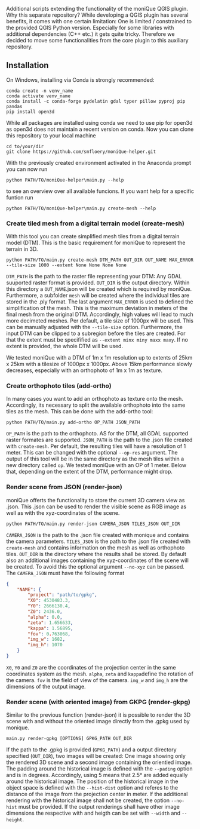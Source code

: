 Additional scripts extending the functionality of the moniQue QGIS plugin. Why this separate repository? While developing a QGIS plugin has several benefits, it comes with one certain limitation: One is limited / constrained to the provided QGIS Python version. Especially for some libraries with additional dependencies (C++ etc.) it gets quite tricky. Therefore we decided to move some functionalities from the core plugin to this auxiliary repository.

## Installation
On Windows, installing via Conda is strongly recommended:
```
conda create -n venv_name
conda activate venv_name
conda install -c conda-forge pydelatin gdal typer pillow pyproj pip pandas
pip install open3d
```
While all packages are installed using conda we need to use pip for open3d as open3d does not maintain a recent version on conda. Now you can clone this repository to your local machine
```
cd to/your/dir
git clone https://github.com/smfloery/moniQue-helper.git
```
With the previously created environment activated in the Anaconda prompt you can now run 
```
python PATH/TO/moniQue-helper\main.py --help
```
to see an overview over all available funcions. If you want help for a specific funtion run
```
python PATH/TO/moniQue-helper\main.py create-mesh --help
```

### Create tiled mesh from a digital terrain model (create-mesh)
With this tool you can create simplified mesh tiles from a digital terrain model (DTM). This is the basic requirement for moniQue to represent the terrain in 3D. 
```
python PATH/TO/main.py create-mesh DTM_PATH OUT_DIR OUT_NAME MAX_ERROR --tile-size 1000 --extent None None None None
```

``DTM_PATH`` is the path to the raster file representing your DTM: Any GDAL suuported raster format is provided. ``OUT_DIR`` is the output directory. Within this directory a ``OUT_NAME``.json will be created which is required by moniQue. Furthermore, a subfolder ``mesh`` will be created where the individual tiles are stored in the .ply format.  The last argument ``MAX_ERROR`` is used to defined the simplification of the mesh. This is the maximum deviation in meters of the final mesh from the original DTM. Accordingly, high values will lead to much more decimeted meshes. Per default, a tile size of 1000px will be used. This can be manually adjusted with the ``--tile-size`` option. Furthermore, the input DTM can be clipped to a subregion before the tiles are created. For that the extent must be specifified as ``--extent minx miny maxx maxy``. If no extent is provided, the whole DTM will be used.

We tested moniQue with a DTM of 1m x 1m resolution up to extents of 25km x 25km with a tilesize of 1000px x 1000px. Above 15km performance slowly decreases, especially with an orthophoto of 1m x 1m as texture.

### Create orthophoto tiles (add-ortho)
In many cases you want to add an orthophoto as texture onto the mesh. Accordingly, its necessary to split the available orthophoto into the same tiles as the mesh. This can be done with the add-ortho tool:
```
python PATH/TO/main.py add-ortho OP_PATH JSON_PATH
```
``OP_PATH`` is the path to the orthophoto. AS for the DTM, all GDAL supported raster formates are supported. ``JSON_PATH`` is the path to the .json file created with ``create-mesh``. Per default, the resulting tiles will have a resolution of 1 meter. This can be changed with the optional ``--op-res`` argument. The output of this tool will be in the same directory as the mesh tiles within a new directory called ``op``. We tested moniQue with an OP of 1 meter. Below that, depending on the extent of the DTM, performance might drop.

### Render scene from JSON (render-json)
moniQue offerts the functionality to store the current 3D camera view as .json. This .json can be used to render the visible scene as RGB image as well as with the xyz-coordinates of the scene. 
```shell
python PATH/TO/main.py render-json CAMERA_JSON TILES_JSON OUT_DIR
```
``CAMERA_JSON`` is the path to the .json file created with monique and contains the camera parameters. ``TILES_JSON`` is the path to the .json file created with ``create-mesh`` and contains information on the mesh as well as orthophoto tiles. ``OUT_DIR`` is the directory where the results shall be stored. By default also an additional images containing the xyz-coordinates of the scene will be created. To avoid this the optional argument ``--no-xyz`` can be passed. The ``CAMERA_JSON`` must have the following format

```json
{
    "NAME": {
        "project": "path/to/gpkg",
        "X0": 4530483.3,
        "Y0": 2666130.4,
        "Z0": 2436.0,
        "alpha": 0.0,
        "zeta": 1.656633,
        "kappa": 1.56895,
        "fov": 0.763068,
        "img_w": 1682,
        "img_h": 1070
    }
}
```
``X0``, ``Y0`` and ``Z0`` are the coordinates of the projection center in the same coordinates system as the mesh. ``alpha``, ``zeta`` and ``kappa``define the rotation of the camera. ``fov`` is the field of view of the camera. ``img_w`` and ``img_h`` are the dimensions of the output image. 

### Render scene (with oriented image) from GKPG (render-gkpg)
Similar to the previous function (render-json) it is possible to render the 3D scene with and without the oriented image directly from the .gpkg used by monique. 

```shell
main.py render-gpkg [OPTIONS] GPKG_PATH OUT_DIR
```

If the path to the .gpkg is provided (``GPKG_PATH``) and a output directory specified (``OUT_DIR``), two images will be created: One image showing only the rendered 3D scene and a second image containing the orientied image. The padding around the historical image is defined with the ``--pading`` option and is in degrees. Accordingly, using 5 means that 2.5° are added equally around the historical image. The position of the historical image in the object space is defined with the ``--hist-dist`` option and referes to the distance of the image from the projection center in meter. If the additional rendering with the historical image shall not be created, the option ``--no-hist`` must be provided. If the output renderings shall have other image dimensions the respective with and heigth can be set with ``--width`` and ``--height``.


